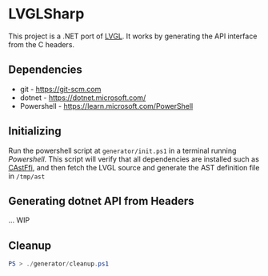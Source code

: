 # LVGLSharp

This project is a .NET port of [LVGL](https://github.com/lvgl/lvgl). It
works by generating the API interface from the C headers.

## Dependencies

- git - https://git-scm.com
- dotnet - https://dotnet.microsoft.com/
- Powershell - https://learn.microsoft.com/PowerShell

## Initializing

Run the powershell script at `generator/init.ps1` in a terminal running _Powershell_. This script will verify that all dependencies are installed such as [CAstFfi](https://github.com/bottlenoselabs/CAstFfi), and then fetch the LVGL source and generate the AST definition file in `/tmp/ast`

## Generating dotnet API from Headers

... WIP

## Cleanup

```powershell
PS > ./generator/cleanup.ps1
```
